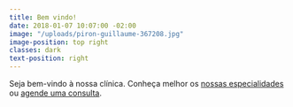 ```yaml
---
title: Bem vindo!
date: 2018-01-07 10:07:00 -02:00
image: "/uploads/piron-guillaume-367208.jpg"
image-position: top right
classes: dark
text-position: right
---
```


Seja bem-vindo à nossa clínica. Conheça melhor os <a href="#" data-text="nowrap">nossas especialidades</a> ou <a href="#" data-text="nowrap">agende uma consulta</a>.
